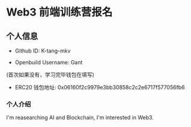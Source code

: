 # Web3 前端训练营报名

## 个人信息

* Github ID: K-tang-mkv
  
* Openbuild Username: Gant

(首次如果没有，学习完毕钱包在填写)

* ERC20 钱包地址: 0x06160f2c9979e3bb30858c2c2e6717f577056fb6

### 个人介绍
I'm reasearching AI and Blockchain, I'm interested in Web3.

